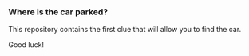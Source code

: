 ### Where is the car parked?

This repository contains the first clue that will allow you to find the car.

Good luck!
